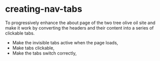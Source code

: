 # creating-nav-tabs
To progressively enhance the about page of the two tree olive oil site and make it work by converting the headers and their content into a series of clickable tabs.
- Make the invisible tabs active when the page loads,
- Make tabs clickable,
- Make the tabs switch correctly,
